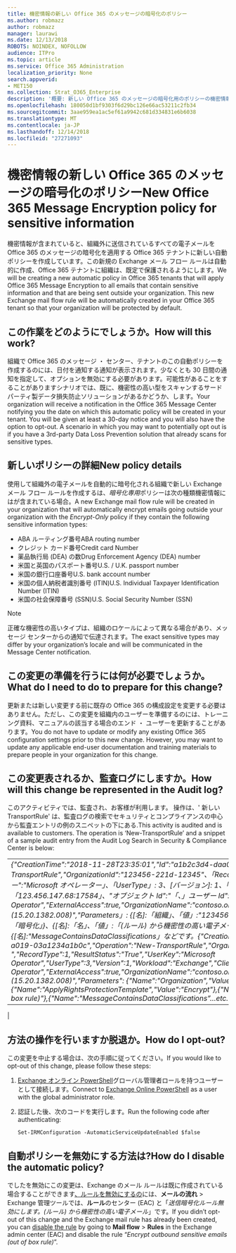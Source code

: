 ```yaml
---
title: 機密情報の新しい Office 365 のメッセージの暗号化のポリシー
ms.author: robmazz
author: robmazz
manager: laurawi
ms.date: 12/13/2018
ROBOTS: NOINDEX, NOFOLLOW
audience: ITPro
ms.topic: article
ms.service: Office 365 Administration
localization_priority: None
search.appverid:
- MET150
ms.collection: Strat_O365_Enterprise
description: '概要: 新しい Office 365 のメッセージの暗号化用のポリシーの機密情報。'
ms.openlocfilehash: 180050d1bf9303f6d29bc126e66ac53211c2fb34
ms.sourcegitcommit: 3aae959ea1ac5ef61a9942c681d334831e6b6038
ms.translationtype: MT
ms.contentlocale: ja-JP
ms.lasthandoff: 12/14/2018
ms.locfileid: "27271093"
---
```

# <a name="new-office-365-message-encryption-policy-for-sensitive-information"></a><span data-ttu-id="043bd-103">機密情報の新しい Office 365 のメッセージの暗号化のポリシー</span><span class="sxs-lookup"><span data-stu-id="043bd-103">New Office 365 Message Encryption policy for sensitive information</span></span>

<span data-ttu-id="043bd-p101">機密情報が含まれていると、組織外に送信されているすべての電子メールを Office 365 のメッセージの暗号化を適用する Office 365 テナントに新しい自動ポリシーを作成しています。この新規の Exchange メール フロー ルールは自動的に作成、Office 365 テナントに組織は、既定で保護されるようにします。</span><span class="sxs-lookup"><span data-stu-id="043bd-p101">We will be creating a new automatic policy in Office 365 tenants that will apply Office 365 Message Encryption to all emails that contain sensitive information and that are being sent outside your organization. This new Exchange mail flow rule will be automatically created in your Office 365 tenant so that your organization will be protected by default.</span></span>

## <a name="how-will-this-work"></a><span data-ttu-id="043bd-106">この作業をどのようにでしょうか。</span><span class="sxs-lookup"><span data-stu-id="043bd-106">How will this work?</span></span>

<span data-ttu-id="043bd-p102">組織で Office 365 のメッセージ ・ センター、テナントのこの自動ポリシーを作成するのには、日付を通知する通知が表示されます。少なくとも 30 日間の通知を指定して、オプションを無効にする必要があります。可能性があることをすることがありますシナリオでは、既に、機密性の高い型をスキャンするサード パーティ製データ損失防止ソリューションがあるかどうか、します。</span><span class="sxs-lookup"><span data-stu-id="043bd-p102">Your organization will receive a notification in the Office 365 Message Center notifying you the date on which this automatic policy will be created in your tenant. You will be given at least a 30-day notice and you will also have the option to opt-out. A scenario in which you may want to potentially opt out is if you have a 3rd-party Data Loss Prevention solution that already scans for sensitive types.</span></span>

## <a name="new-policy-details"></a><span data-ttu-id="043bd-109">新しいポリシーの詳細</span><span class="sxs-lookup"><span data-stu-id="043bd-109">New policy details</span></span>

<span data-ttu-id="043bd-110">使用して組織外の電子メールを自動的に暗号化される組織で新しい Exchange メール フロー ルールを作成するは、*暗号化専用*ポリシーは次の種類機密情報にはが含まれている場合。</span><span class="sxs-lookup"><span data-stu-id="043bd-110">A new Exchange mail flow rule will be created in your organization that will automatically encrypt emails going outside your organization with the *Encrypt-Only* policy if they contain the following sensitive information types:</span></span>

- <span data-ttu-id="043bd-111">ABA ルーティング番号</span><span class="sxs-lookup"><span data-stu-id="043bd-111">ABA routing number</span></span>
- <span data-ttu-id="043bd-112">クレジット カード番号</span><span class="sxs-lookup"><span data-stu-id="043bd-112">Credit card Number</span></span>
- <span data-ttu-id="043bd-113">薬品執行局 (DEA) の数</span><span class="sxs-lookup"><span data-stu-id="043bd-113">Drug Enforcement Agency (DEA) number</span></span>
- <span data-ttu-id="043bd-p103">米国と英国のパスポート番号</span><span class="sxs-lookup"><span data-stu-id="043bd-p103">U.S. / U.K. passport number</span></span>
- <span data-ttu-id="043bd-116">米国の銀行口座番号</span><span class="sxs-lookup"><span data-stu-id="043bd-116">U.S. bank account number</span></span>
- <span data-ttu-id="043bd-117">米国の個人納税者識別番号 (ITIN)</span><span class="sxs-lookup"><span data-stu-id="043bd-117">U.S. Individual Taxpayer Identification Number (ITIN)</span></span>
- <span data-ttu-id="043bd-118">米国の社会保障番号 (SSN)</span><span class="sxs-lookup"><span data-stu-id="043bd-118">U.S. Social Security Number (SSN)</span></span>

> [!Note]
> <span data-ttu-id="043bd-119">正確な機密性の高いタイプは、組織のロケールによって異なる場合があり、メッセージ センターからの通知で伝達されます。</span><span class="sxs-lookup"><span data-stu-id="043bd-119">The exact sensitive types may differ by your organization’s locale and will be communicated in the Message Center notification.</span></span>

## <a name="what-do-i-need-to-do-to-prepare-for-this-change"></a><span data-ttu-id="043bd-120">この変更の準備を行うには何が必要でしょうか。</span><span class="sxs-lookup"><span data-stu-id="043bd-120">What do I need to do to prepare for this change?</span></span>

<span data-ttu-id="043bd-p104">更新または新しい変更する前に既存の Office 365 の構成設定を変更する必要はありません。ただし、この変更を組織内のユーザーを準備するのには、トレーニング資料、マニュアルの該当する場合のエンド ・ ユーザーを更新することがあります。</span><span class="sxs-lookup"><span data-stu-id="043bd-p104">You do not have to update or modify any existing Office 365 configuration settings prior to this new change. However, you may want to update any applicable end-user documentation and training materials to prepare people in your organization for this change.</span></span>

## <a name="how-will-this-change-be-represented-in-the-audit-log"></a><span data-ttu-id="043bd-123">この変更表されるか、監査ログにしますか。</span><span class="sxs-lookup"><span data-stu-id="043bd-123">How will this change be represented in the Audit log?</span></span>

<span data-ttu-id="043bd-p105">このアクティビティでは、監査され、お客様が利用します。 操作は、' 新しい TransportRule' は、監査ログの検索でセキュリティとコンプライアンスの中心から監査エントリの例のスニペットの下にある.</span><span class="sxs-lookup"><span data-stu-id="043bd-p105">This activity is audited and is available to customers.  The operation is ‘New-TransportRule’ and a snippet of a sample audit entry from the Audit Log Search in Security & Compliance Center is below:</span></span>

|     |
| --- |
| <span data-ttu-id="043bd-126">*{"CreationTime":"2018-11-28T23:35:01","Id":"a1b2c3d4-daa0-4c4f-a019-03a1234a1b0c","Operation":"New-TransportRule","OrganizationId":"123456-221d-12345"、「RecordType」: 1 の場合、"ResultStatus":"True"、"ユーザーのキー":"Microsoft オペレーター」、「UserType」: 3、[バージョン]: 1、「ワークロード」:「交換」、"ClientIP":「123.456.147.68:17584」、"オブジェクト Id":"「、」ユーザー Id":"マイクロソフトの Operator","ExternalAccess":true,"OrganizationName":"contoso.onmicrosoft.com","OriginatingServer":"CY4PR13MBXXXX (15.20.1382.008)","Parameters」: {[名]:「組織」、「値」:"123456 221 d-12346"{[名]:"ApplyRightsProtectionTemplate"、「値」:「暗号化」}、{[名]:「名」、「値」:「(ルール) から機密性の高い電子メールを送信を暗号化する」}、{[名]:"MessageContainsDataClassifications」などです。*</span><span class="sxs-lookup"><span data-stu-id="043bd-126">*{"CreationTime":"2018-11-28T23:35:01","Id":"a1b2c3d4-daa0-4c4f-a019-03a1234a1b0c","Operation":"New-TransportRule","OrganizationId":"123456-221d-12345 ","RecordType":1,"ResultStatus":"True","UserKey":"Microsoft Operator","UserType":3,"Version":1,"Workload":"Exchange","ClientIP":"123.456.147.68:17584","ObjectId":"","UserId":"Microsoft Operator","ExternalAccess":true,"OrganizationName":"contoso.onmicrosoft.com","OriginatingServer":"CY4PR13MBXXXX (15.20.1382.008)","Parameters": {"Name":"Organization","Value":"123456-221d-12346"{"Name":"ApplyRightsProtectionTemplate","Value":"Encrypt"},{"Name":"Name","Value":"Encrypt outbound sensitive emails (out of box rule)"},{"Name":"MessageContainsDataClassifications”…etc.*</span></span>
 |

## <a name="how-do-i-opt-out"></a><span data-ttu-id="043bd-127">方法の操作を行いますか脱退か。</span><span class="sxs-lookup"><span data-stu-id="043bd-127">How do I opt-out?</span></span>

<span data-ttu-id="043bd-128">この変更を中止する場合は、次の手順に従ってください。</span><span class="sxs-lookup"><span data-stu-id="043bd-128">If you would like to opt-out of this change, please follow these steps:</span></span>

1. <span data-ttu-id="043bd-129">[Exchange オンライン PowerShell](https://aka.ms/exopowershell)グローバル管理者ロールを持つユーザーとして接続します。</span><span class="sxs-lookup"><span data-stu-id="043bd-129">Connect to [Exchange Online PowerShell](https://aka.ms/exopowershell) as a user with the global administrator role.</span></span>
2.  <span data-ttu-id="043bd-130">認証した後、次のコードを実行します。</span><span class="sxs-lookup"><span data-stu-id="043bd-130">Run the following code after authenticating:</span></span>

    ```
    Set-IRMConfiguration -AutomaticServiceUpdateEnabled $false
    ```

## <a name="how-do-i-disable-the-automatic-policy"></a><span data-ttu-id="043bd-131">自動ポリシーを無効にする方法は?</span><span class="sxs-lookup"><span data-stu-id="043bd-131">How do I disable the automatic policy?</span></span>

<span data-ttu-id="043bd-132">でしたを無効にこの変更は、Exchange のメール ルールは既に作成されている場合することができます[、ルールを無効にするの](https://docs.microsoft.com/exchange/security-and-compliance/mail-flow-rules/manage-mail-flow-rules#enable-or-disable-a-mail-flow-rule)には、**メールの流れ** > Exchange 管理ツールでは、**ルール**のセンター (EAC) と「*送信暗号化ルール無効にします。(ルール) から機密性の高い電子メール*」です。</span><span class="sxs-lookup"><span data-stu-id="043bd-132">If you didn’t opt-out of this change and the Exchange mail rule has already been created, you can [disable the rule](https://docs.microsoft.com/exchange/security-and-compliance/mail-flow-rules/manage-mail-flow-rules#enable-or-disable-a-mail-flow-rule) by going to **Mail flow** > **Rules** in the Exchange admin center (EAC) and disable the rule “*Encrypt outbound sensitive emails (out of box rule)*”.</span></span>
